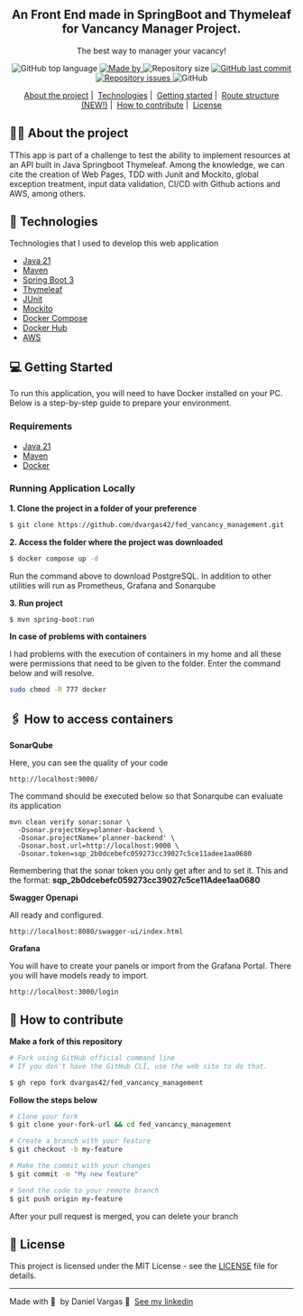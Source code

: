 
 

<h2 align="center">
  An Front End made in SpringBoot and Thymeleaf for Vancancy Manager Project.
</h2>

<p align="center">The best way to manager your vacancy!</p>



<p align="center">

  <img alt="GitHub top language" src="https://img.shields.io/github/languages/top/dvargas42/fed_vancancy_management?color=green">

  <a href="https://www.linkedin.com/in/daniel-santos-040983ab/" target="_blank" rel="noopener noreferrer">
    <img alt="Made by" src="https://img.shields.io/badge/made%20by-Daniel%20Vargas-green">
  </a>

  <img alt="Repository size" src="https://img.shields.io/github/repo-size/dvargas42/fed_vancancy_management?color=green">

  <a href="https://github.com/dvargas42/fed_vancancy_management/commits/main">
    <img alt="GitHub last commit" src="https://img.shields.io/github/last-commit/dvargas42/fed_vancancy_management?color=green">
  </a>

  <a href="https://github.com/dvargas42/fed_vancancy_management/issues">
    <img alt="Repository issues" src="https://img.shields.io/github/issues/dvargas42/fed_vancancy_management?color=green">
  </a>

  <img alt="GitHub" src="https://img.shields.io/github/license/dvargas42/fed_vancancy_management?color=green">
</p>



<p align="center">
  <a href="#%EF%B8%8F-about-the-project">About the project</a>&nbsp;|&nbsp;
  <a href="#-technologies">Technologies</a>&nbsp;|&nbsp;
  <a href="#-getting-started">Getting started</a>&nbsp;|&nbsp;
  <a href="#-route-structure">Route structure (NEW!)</a>&nbsp;|&nbsp;
  <a href="#-how-to-contribute">How to contribute</a>&nbsp;|&nbsp;
  <a href="#-license">License</a>
</p>

## 💇🏼 About the project

TThis app is part of a challenge to test the ability to implement resources at an API built in Java Springboot Thymeleaf. Among the knowledge, we can cite the creation of Web Pages, TDD with Junit and Mockito, global exception treatment, input data validation, CI/CD with Github actions and AWS, among others.


## 🚀 Technologies

Technologies that I used to develop this web application


- [Java 21](https://www.oracle.com/java/technologies/javase/jdk21-archive-downloads.html)
- [Maven](https://maven.apache.org/)
- [Spring Boot 3](https://spring.io/projects/spring-boot)
- [Thymeleaf](https://www.thymeleaf.org/doc/tutorials/3.1/usingthymeleaf.html)
- [JUnit](https://junit.org/junit5/)
- [Mockito](https://site.mockito.org/)
- [Docker Compose](https://docs.docker.com/compose/)
- [Docker Hub](https://hub.docker.com/)
- [AWS](https://aws.amazon.com/documentation/)


## 💻 Getting Started

To run this application, you will need to have Docker installed on your PC. Below is a step-by-step guide to prepare your environment.

### Requirements

- [Java 21](https://www.oracle.com/java/technologies/javase/jdk21-archive-downloads.html)
- [Maven](https://maven.apache.org/)
- [Docker](https://www.docker.com/)


### Running Application Locally

**1. Clone the project in a folder of your preference**

```bash
$ git clone https://github.com/dvargas42/fed_vancancy_management.git
```

**2. Access the folder where the project was downloaded**

```bash
$ docker compose up -d
```
Run the command above to download PostgreSQL. In addition to other utilities will run as Prometheus, Grafana and Sonarqube

**3. Run project**

```bash
$ mvn spring-boot:run
```


**In case of problems with containers**

I had problems with the execution of containers in my home and all these were permissions that need to be given to the folder. Enter the command below and will resolve.

```bash
sudo chmod -R 777 docker 
```
## 🖇️ How to access containers

**SonarQube**

Here, you can see the quality of your code

```
http://localhost:9000/
```
The command should be executed below so that Sonarqube can evaluate its application

```
mvn clean verify sonar:sonar \
  -Dsonar.projectKey=planner-backend \
  -Dsonar.projectName='planner-backend' \
  -Dsonar.host.url=http://localhost:9000 \
  -Dsonar.token=sqp_2b0dcebefc059273cc39027c5ce11adee1aa0680
```
Remembering that the sonar token you only get after and to set it. This and the format: **sqp_2b0dcebefc059273cc39027c5ce11Adee1aa0680**
 

**Swagger Openapi**

All ready and configured.

```
http://localhost:8080/swagger-ui/index.html
```

**Grafana**

You will have to create your panels or import from the Grafana Portal. There you will have models ready to import. 

```
http://localhost:3000/login
```

## 🤔 How to contribute

**Make a fork of this repository**

```bash
# Fork using GitHub official command line
# If you don't have the GitHub CLI, use the web site to do that.

$ gh repo fork dvargas42/fed_vancancy_management

```

**Follow the steps below**

```bash
# Clone your fork
$ git clone your-fork-url && cd fed_vancancy_management

# Create a branch with your feature
$ git checkout -b my-feature

# Make the commit with your changes
$ git commit -m "My new feature"

# Send the code to your remote branch
$ git push origin my-feature
```

After your pull request is merged, you can delete your branch

## 📝 License

This project is licensed under the MIT License - see the [LICENSE](LICENSE) file for details.

---

Made with 💜 &nbsp;by Daniel Vargas 👋 &nbsp;[See my linkedin](https://www.linkedin.com/in/daniel-santos-040983ab/)
